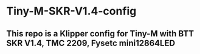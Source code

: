 # Tiny-M-SKR-V1.4-config
## This repo is a Klipper config for Tiny-M with BTT SKR V1.4, TMC 2209, Fysetc mini12864LED

